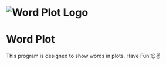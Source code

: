 # ![Word Plot Logo](word_plot.ico)

# Word Plot

This program is designed to show words in plots.
Have Fun!😉✌️
